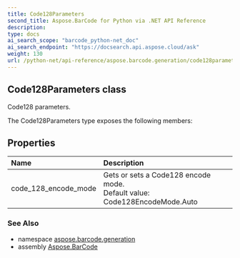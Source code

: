 ```yaml
---
title: Code128Parameters
second_title: Aspose.BarCode for Python via .NET API Reference
description: 
type: docs
ai_search_scope: "barcode_python-net_doc"
ai_search_endpoint: "https://docsearch.api.aspose.cloud/ask"
weight: 130
url: /python-net/api-reference/aspose.barcode.generation/code128parameters/
---
```


## Code128Parameters class

Code128 parameters.

The Code128Parameters type exposes the following members:
## Properties
| Name | Description |
| :- | :- |
|code_128_encode_mode|Gets or sets a Code128 encode mode. <br/>            Default value: Code128EncodeMode.Auto|

### See Also

* namespace [aspose.barcode.generation](/barcode/python-net/api-reference/aspose.barcode.generation/)
* assembly [Aspose.BarCode](/barcode/python-net/api-reference/)


